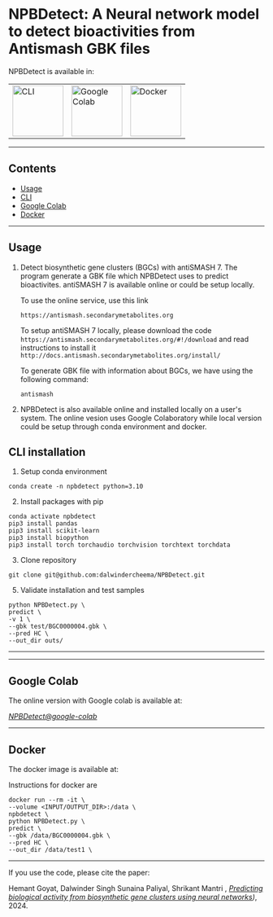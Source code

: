 # NPBDetect: A Neural network model to detect bioactivities from Antismash GBK files

NPBDetect is available in:
<table>
<tr>
<td><img src="https://edent.github.io/SuperTinyIcons/images/svg/powershell.svg" width="100" title="CLI"></td>
<td><img src="https://edent.github.io/SuperTinyIcons/images/svg/colaboratory.svg" width="100" title="Google Colab"></td>
<td><img src="https://edent.github.io/SuperTinyIcons/images/svg/docker.svg" width="100" title="Docker"></td>
</tr>
</table>

----

## Contents ##

* [Usage](#usage)
* [CLI](#cli-installation)
* [Google Colab](#google-colab)
* [Docker](#docker)

----


## Usage ##

1. Detect biosynthetic gene clusters (BGCs) with antiSMASH 7. The program generate a GBK file which NPBDetect uses to predict bioactivites. antiSMASH 7 is available online or could be setup locally.

   To use the online service, use this link
   
   ```https://antismash.secondarymetabolites.org```

   To setup antiSMASH 7 locally, please download the code `https://antismash.secondarymetabolites.org/#!/download` and read instructions to install it `http://docs.antismash.secondarymetabolites.org/install/`

   To generate GBK file with information about BGCs, we have using the following command:
   
   ```antismash```
   
2. NPBDetect is also available online and installed locally on a user's system. The online vesion uses Google Colaboratory while local version could be setup through conda environment and docker. 


## CLI installation ##

1. Setup conda environment

```conda create -n npbdetect python=3.10```

2. Install packages with pip

```
conda activate npbdetect
pip3 install pandas
pip3 install scikit-learn
pip3 install biopython
pip3 install torch torchaudio torchvision torchtext torchdata
```
3. Clone repository
   
```git clone git@github.com:dalwindercheema/NPBDetect.git```

5. Validate installation and test samples
   
```
python NPBDetect.py \
predict \
-v 1 \
--gbk test/BGC0000004.gbk \
--pred HC \
--out_dir outs/
```

----

----

## Google Colab ##
The online version with Google colab is available at:

*[NPBDetect@google-colab](https://colab.research.google.com/drive/12zXjqk1DFX8Ouv0rYSAWSoaOheluBys9#scrollTo=MiUQ7HHR2rC8)*

----

## Docker ##

The docker image is available at:

Instructions for docker are 

```
docker run --rm -it \
--volume <INPUT/OUTPUT_DIR>:/data \
npbdetect \
python NPBDetect.py \
predict \
--gbk /data/BGC0000004.gbk \
--pred HC \
--out_dir /data/test1 \
```

----

If you use the code, please cite the paper:

Hemant Goyat, Dalwinder Singh Sunaina Paliyal, Shrikant Mantri , *[Predicting biological activity from biosynthetic gene clusters using neural networks](https://www.biorxiv.org/content/10.1101/2024.06.20.599829v1.full.pdf))*, 2024.
